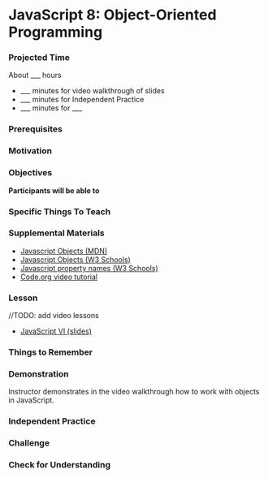 # JavaScript 8: Object-Oriented Programming

### Projected Time
About ___ hours
- ___ minutes for video walkthrough of slides
- ___ minutes for Independent Practice
- ___ minutes for ___

### Prerequisites


### Motivation

### Objectives
**Participants will be able to**


### Specific Things To Teach


### Supplemental Materials
- [Javascript Objects (MDN)](https://developer.mozilla.org/en-US/docs/Web/JavaScript/Reference/Global_Objects/Object)
- [Javascript Objects (W3 Schools)](https://www.w3schools.com/js/js_objects.asp)
- [Javascript property names (W3 Schools)](https://www.w3schools.com/js/js_properties.asp)
- [Code.org video tutorial](https://www.youtube.com/watch?v=ZunUF_WGMb4)

### Lesson
//TODO: add video lessons
- [JavaScript VI (slides)](https://docs.google.com/presentation/d/1N2eDw84BqmcqvNDjtQfNEF_7PO91z-IHTR44QXt3-oI/edit#slide=id.p)

### Things to Remember


### Demonstration
Instructor demonstrates in the video walkthrough how to work with objects in JavaScript.

### Independent Practice  


### Challenge


### Check for Understanding
